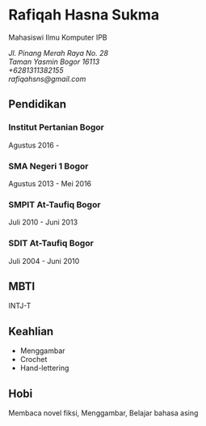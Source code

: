 # **Rafiqah Hasna Sukma**
Mahasiswi Ilmu Komputer IPB

_Jl. Pinang Merah Raya No. 28\
Taman Yasmin Bogor 16113\
+6281311382155\
rafiqahsns@gmail.com_

## Pendidikan
### Institut Pertanian Bogor
Agustus 2016 -
### SMA Negeri 1 Bogor
Agustus 2013 - Mei 2016
### SMPIT At-Taufiq Bogor
Juli 2010 - Juni 2013
### SDIT At-Taufiq Bogor
Juli 2004 - Juni 2010

## MBTI
INTJ-T

## Keahlian
- Menggambar
- Crochet
- Hand-lettering

## Hobi
Membaca novel fiksi, Menggambar, Belajar bahasa asing
